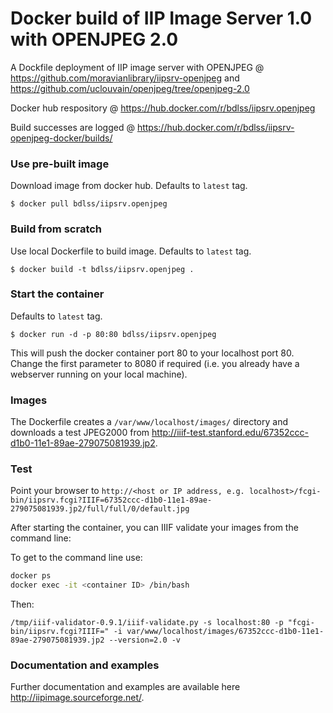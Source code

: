 Docker build of IIP Image Server 1.0 with OPENJPEG 2.0
==============================================

A Dockfile deployment of IIP image server with OPENJPEG @ https://github.com/moravianlibrary/iipsrv-openjpeg and https://github.com/uclouvain/openjpeg/tree/openjpeg-2.0

Docker hub respository @ https://hub.docker.com/r/bdlss/iipsrv.openjpeg

Build successes are logged @ https://hub.docker.com/r/bdlss/iipsrv-openjpeg-docker/builds/

### Use  pre-built image
Download image from docker hub. Defaults to `latest` tag.

    $ docker pull bdlss/iipsrv.openjpeg

### Build from scratch
Use local Dockerfile to build image. Defaults to `latest` tag.

    $ docker build -t bdlss/iipsrv.openjpeg .

### Start the container
Defaults to `latest` tag.

    $ docker run -d -p 80:80 bdlss/iipsrv.openjpeg

This will push the docker container port 80 to your localhost port 80. Change the first parameter to 8080 if required (i.e. you already have a webserver running on your local machine).

### Images

The Dockerfile creates a `/var/www/localhost/images/` directory and downloads a test JPEG2000 from http://iiif-test.stanford.edu/67352ccc-d1b0-11e1-89ae-279075081939.jp2.

### Test

Point your browser to `http://<host or IP address, e.g. localhost>/fcgi-bin/iipsrv.fcgi?IIIF=67352ccc-d1b0-11e1-89ae-279075081939.jp2/full/full/0/default.jpg`

After starting the container, you can IIIF validate your images from the command line:

To get to the command line use:

```bash
docker ps
docker exec -it <container ID> /bin/bash
```

Then:

`/tmp/iiif-validator-0.9.1/iiif-validate.py -s localhost:80 -p "fcgi-bin/iipsrv.fcgi?IIIF=" -i var/www/localhost/images/67352ccc-d1b0-11e1-89ae-279075081939.jp2 --version=2.0 -v` 

### Documentation and examples

Further documentation and examples are available here http://iipimage.sourceforge.net/.
